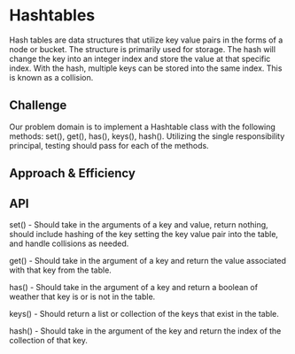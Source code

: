 # Hashtables

Hash tables are data structures that utilize key value pairs in the forms of a node or bucket. The structure is
primarily used for storage. The hash will change the key into an integer index and store the value at that specific
index. With the hash, multiple keys can be stored into the same index. This is known as a collision.

## Challenge

Our problem domain is to implement a Hashtable class with the following methods: set(), get(), has(), keys(), hash().
Utilizing the single responsibility principal, testing should pass for each of the methods.

## Approach & Efficiency
<!-- What approach did you take? Why? What is the Big O space/time for this approach? -->

## API

set() - Should take in the arguments of a key and value, return nothing, should include hashing of the key setting the
key value pair into the table, and handle collisions as needed.

get() - Should take in the argument of a key and return the value associated with that key from the table.

has() - Should take in the argument of a key and return a boolean of weather that key is or is not in the table.

keys() - Should return a list or collection of the keys that exist in the table.

hash() - Should take in the argument of the key and return the index of the collection of that key.
